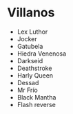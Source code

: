 # Villanos

* Lex Luthor
* Jocker
* Gatubela 
* Hiedra Venenosa
* Darkseid
* Deathstroke
* Harly Queen
* Dessad
* Mr Frío
* Black Mantha
* Flash reverse


